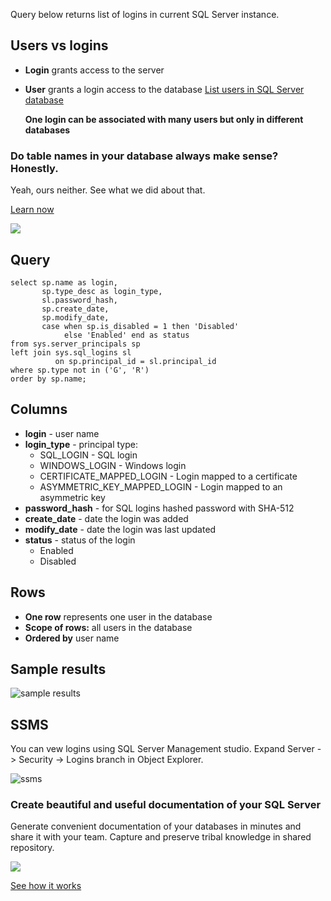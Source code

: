 Query below returns list of logins in current SQL Server instance.

## Users vs logins

-   **Login** grants access to the server
-   **User** grants a login access to the database [List users in SQL Server database](https://dataedo.com/kb/query/sql-server/list-users-in-database)
    
    **One login can be associated with many users but only in different databases**
    

### Do table names in your database always make sense? Honestly.

Yeah, ours neither. See what we did about that.

[Learn now](https://dataedo.com/blog/confused-when-trying-to-work-with-databases?cta=kb-query-table-names)

[![](https://dataedo.com/asset/img/markdown/docs/test-article/edca6a29318bb7640068f5c69a5af4ba.png#center)](https://dataedo.com/blog/confused-when-trying-to-work-with-databases?cta=kb-query-table-names)

## Query

```
select sp.name as login,
       sp.type_desc as login_type,
       sl.password_hash,
       sp.create_date,
       sp.modify_date,
       case when sp.is_disabled = 1 then 'Disabled'
            else 'Enabled' end as status
from sys.server_principals sp
left join sys.sql_logins sl
          on sp.principal_id = sl.principal_id
where sp.type not in ('G', 'R')
order by sp.name;
```

## Columns

-   **login** - user name
-   **login\_type** - principal type:
    -   SQL\_LOGIN - SQL login
    -   WINDOWS\_LOGIN - Windows login
    -   CERTIFICATE\_MAPPED\_LOGIN - Login mapped to a certificate
    -   ASYMMETRIC\_KEY\_MAPPED\_LOGIN - Login mapped to an asymmetric key
-   **password\_hash** - for SQL logins hashed password with SHA-512
-   **create\_date** - date the login was added
-   **modify\_date** - date the login was last updated
-   **status** - status of the login
    -   Enabled
    -   Disabled

## Rows

-   **One row** represents one user in the database
-   **Scope of rows:** all users in the database
-   **Ordered by** user name

## Sample results

![sample results](https://dataedo.com/asset/img/kb/query/sql-server/list-logins-in-sql-server.png)

## SSMS

You can vew logins using SQL Server Management studio. Expand Server -> Security -> Logins branch in Object Explorer.

![ssms](https://dataedo.com/asset/img/kb/query/sql-server/list-logins-in-sql-server-ssms.png)

### Create beautiful and useful documentation of your SQL Server

Generate convenient documentation of your databases in minutes and share it with your team. Capture and preserve tribal knowledge in shared repository.

[![](https://dataedo.com/asset/img/markdown/docs/test-article/30c11fa4b210f11740f56e85ca8bf9c6.gif)](https://demo.dataedo.com/)

[See how it works](https://demo.dataedo.com/)